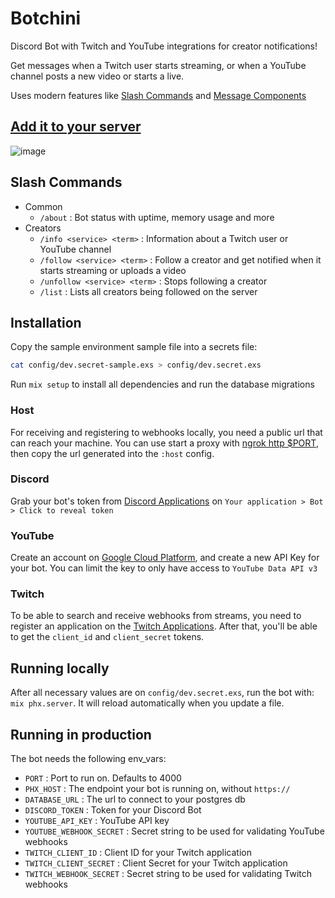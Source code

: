 # Botchini

Discord Bot with Twitch and YouTube integrations for creator notifications!

Get messages when a Twitch user starts streaming, or when a YouTube channel posts a new video or starts a live.

Uses modern features like [Slash Commands](https://blog.discord.com/slash-commands-are-here-8db0a385d9e6?gi=cb5c18566e7) and [Message Components](https://discord.com/developers/docs/interactions/message-components)

## [Add it to your server](https://discord.com/api/oauth2/authorize?client_id=814896826569195561&permissions=2048&scope=bot%20applications.commands)

![image](https://user-images.githubusercontent.com/15659967/121437344-89bb7180-c958-11eb-9d2f-034cf8b5f179.png)

## Slash Commands

 - Common
    - `/about` : Bot status with uptime, memory usage and more
 - Creators
    - `/info <service> <term>` : Information about a Twitch user or YouTube channel
    - `/follow <service> <term>` : Follow a creator and get notified when it starts streaming or uploads a video
    - `/unfollow <service> <term>` : Stops following a creator
    - `/list` : Lists all creators being followed on the server

## Installation

Copy the sample environment sample file into a secrets file:

```bash
cat config/dev.secret-sample.exs > config/dev.secret.exs
```

Run `mix setup` to install all dependencies and run the database migrations

### Host

For receiving and registering to webhooks locally, you need a public url that can reach your machine. You can use start a proxy with [ngrok http $PORT](https://ngrok.com/), then copy the url generated into the `:host` config.

### Discord

Grab your bot's token from [Discord Applications](https://discord.com/developers/applications) on `Your application > Bot > Click to reveal token`

### YouTube

Create an account on [Google Cloud Platform](https://console.cloud.google.com), and create a new API Key for your bot. You can limit the key to only have access to `YouTube Data API v3`

### Twitch

To be able to search and receive webhooks from streams, you need to register an application on the [Twitch Applications](https://dev.twitch.tv/console/apps). After that, you'll be able to get the `client_id` and `client_secret` tokens.

## Running locally

After all necessary values are on `config/dev.secret.exs`, run the bot with: `mix phx.server`. It will reload automatically when you update a file.

## Running in production

The bot needs the following env_vars:

 - `PORT` : Port to run on. Defaults to 4000
 - `PHX_HOST` : The endpoint your bot is running on, without `https://`
 - `DATABASE_URL` : The url to connect to your postgres db
 - `DISCORD_TOKEN` : Token for your Discord Bot
 - `YOUTUBE_API_KEY` : YouTube API key
 - `YOUTUBE_WEBHOOK_SECRET` : Secret string to be used for validating YouTube webhooks
 - `TWITCH_CLIENT_ID` : Client ID for your Twitch application
 - `TWITCH_CLIENT_SECRET` : Client Secret for your Twitch application
 - `TWITCH_WEBHOOK_SECRET` : Secret string to be used for validating Twitch webhooks
